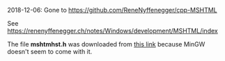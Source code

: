 2018-12-06: Gone to https://github.com/ReneNyffenegger/cpp-MSHTML

See https://renenyffenegger.ch/notes/Windows/development/MSHTML/index

The file **mshtmhst.h** was downloaded from [this link](http://www.koders.com/cpp/fidECEAB5019B72637F91A5DB3A87FB47965888F9FF.aspx) because MinGW doesn't seem to come with it.
